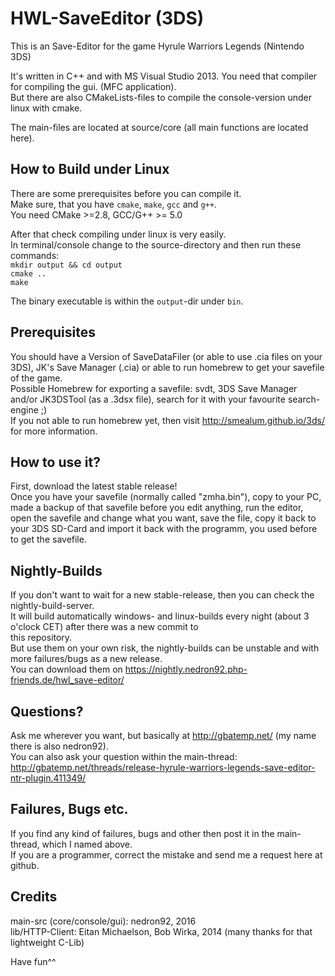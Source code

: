 # HWL-SaveEditor (3DS)
This is an Save-Editor for the game Hyrule Warriors Legends (Nintendo 3DS)

It's written in C++ and with MS Visual Studio 2013. You need that compiler for compiling the gui. (MFC application).  
But there are also CMakeLists-files to compile the console-version under linux with cmake.  

The main-files are located at source/core (all main functions are located here).  

## How to Build under Linux
There are some prerequisites before you can compile it.  
Make sure, that you have `cmake`, `make`, `gcc` and `g++`.  
You need CMake >=2.8, GCC/G++ >= 5.0  

After that check compiling under linux is very easily.  
In terminal/console change to the source-directory and then run these commands:  
`mkdir output && cd output`  
`cmake ..`  
`make`  

The binary executable is within the `output`-dir under `bin`.


## Prerequisites
You should have a Version of SaveDataFiler (or able to use .cia files on your 3DS), JK's Save Manager (.cia) or able to run homebrew to get your savefile of the game.  
Possible Homebrew for exporting a savefile: svdt, 3DS Save Manager and/or JK3DSTool (as a .3dsx file), search for it with your favourite search-engine ;)  
If you not able to run homebrew yet, then visit http://smealum.github.io/3ds/ for more information.   

## How to use it? 
First, download the latest stable release!  
Once you have your savefile (normally called "zmha.bin"), copy to your PC, made a backup of that savefile before you edit   anything, run the editor, open the savefile and change what you want, save the file, copy it back to your 3DS SD-Card and   import it back with the programm, you used before to get the savefile.   

## Nightly-Builds
If you don't want to wait for a new stable-release, then you can check the nightly-build-server.  
It will build automatically windows- and linux-builds every night (about 3 o'clock CET) after there was a new commit to  
this repository.  
But use them on your own risk, the nightly-builds can be unstable and with more failures/bugs as a new release.  
You can download them on https://nightly.nedron92.php-friends.de/hwl_save-editor/


## Questions?
Ask me wherever you want, but basically at http://gbatemp.net/ (my name there is also nedron92).   
You can also ask your question within the main-thread:   
http://gbatemp.net/threads/release-hyrule-warriors-legends-save-editor-ntr-plugin.411349/

## Failures, Bugs etc.
If you find any kind of failures, bugs and other then post it in the main-thread, which I named above.   
If you are a programmer, correct the mistake and send me a request here at github.

## Credits
main-src (core/console/gui): nedron92, 2016  
lib/HTTP-Client: Eitan Michaelson, Bob Wirka, 2014 (many thanks for that lightweight C-Lib)   

Have fun^^
